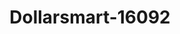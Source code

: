 ---
f_zip-code: 93030
f_state-code: CA
title: Dollarsmart-16092
f_phone: 805-487-1553
f_city-only: Oxnard
f_address: 1460 Doris Ave Oxnard
f_location-unique-id: '16092'
slug: dollarsmart-16092
updated-on: '2024-05-30T13:46:58.046Z'
created-on: '2024-05-30T13:36:59.803Z'
published-on: '2024-05-30T13:54:32.469Z'
f_city-state: cms/city/oxnard-ca.md
f_company: cms/company/dollarsmart.md
f_state: cms/state/california.md
layout: '[payday-loan].html'
tags: payday-loan
---